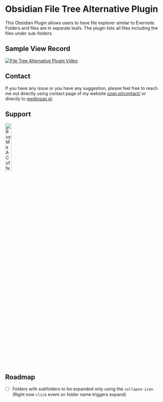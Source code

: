# Obsidian File Tree Alternative Plugin

This Obsidian Plugin allows users to have file explorer similar to Evernote. 
Folders and files are in separate leafs.
The plugin lists all files including the files under sub-folders.

## Sample View Record

[![File Tree Alternative Plugin Video](https://github.com/ozntel/file-tree-alternative/raw/main/images/file-tree-alternative-youtube.png)](https://youtu.be/ahwt4vXQLt0)

## Contact

If you have any issue or you have any suggestion, please feel free to reach me out directly using contact page of my website [ozan.pl/contact/](https://www.ozan.pl/contact/) or directly to <me@ozan.pl>.

## Support

<a href="https://www.buymeacoffee.com/ozante" target="_blank"><img src="https://cdn.buymeacoffee.com/buttons/v2/default-yellow.png" alt="Buy Me A Coffee" width="20%" height="auto"></a>

## Roadmap

- [ ] Folders with subfolders to be expanded only using the `collapse-icon` (Right now `click` event on folder name triggers expand)
